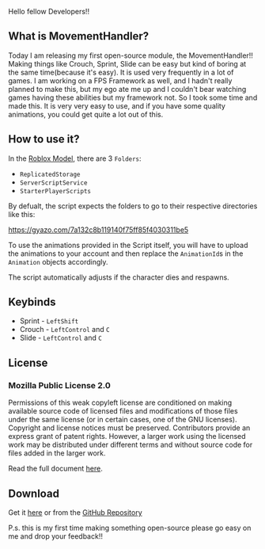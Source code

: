 Hello fellow Developers!!

## What is MovementHandler?

Today I am releasing my first open-source module, the MovementHandler!! Making things like Crouch, Sprint, Slide can be easy but kind of boring at the same time(because it's easy). It is used very frequently in a lot of games. I am working on a FPS Framework as well, and I hadn't really planned to make this, but my ego ate me up and I couldn't bear watching games having these abilities but my framework not. So I took some time and made this. It is very very easy to use, and if you have some quality animations, you could get quite a lot out of this. 

## How to use it?

In the [Roblox Model](https://www.roblox.com/library/7933550317/MovementHandler), there are 3 `Folders`:
- `ReplicatedStorage`
- `ServerScriptService`
- `StarterPlayerScripts`

By defualt, the script expects the folders to go to their respective directories like this:

https://gyazo.com/7a132c8b119140f75ff85f4030311be5

To use the animations provided in the Script itself, you will have to upload the animations to your account and then replace the `AnimationId`s in the `Animation` objects accordingly.

The script automatically adjusts if the character dies and respawns.

## Keybinds
- Sprint - `LeftShift`
- Crouch - `LeftControl` and `C`
- Slide - `LeftControl` and `C`

## License 
### Mozilla Public License 2.0
Permissions of this weak copyleft license are conditioned on making available source code of licensed files and modifications of those files under the same license (or in certain cases, one of the GNU licenses). Copyright and license notices must be preserved. Contributors provide an express grant of patent rights. However, a larger work using the licensed work may be distributed under different terms and without source code for files added in the larger work.

Read the full document [here](https://github.com/Giant427/MovementHandler/blob/main/LICENSE).

## Download

Get it [here](https://www.roblox.com/library/7933550317/MovementHandler)
or from the [GitHub Repository](https://github.com/Giant427/MovementHandler)

P.s. this is my first time making something open-source please go easy on me and drop your feedback!!
